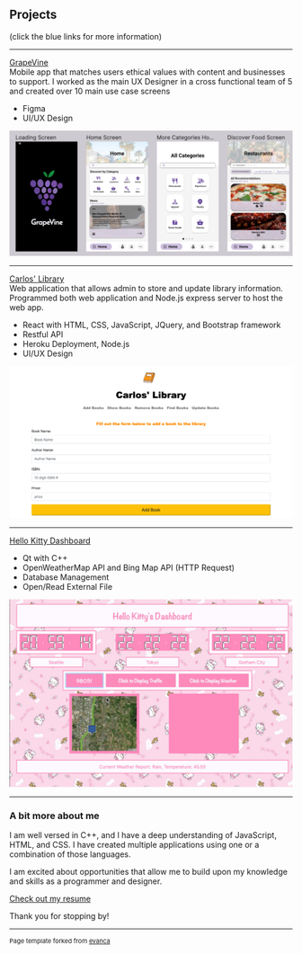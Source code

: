 ## Projects
(click the blue links for more information) 

---

[GrapeVine](/grapevine) <br>
Mobile app that matches users ethical values with content and businesses to support. I worked as the main UX Designer in a cross functional team of 5 and created over 10 main use case screens
* Figma
* UI/UX Design
<img src="images/grapevine.png?raw=true"/>

---
[Carlos' Library](/carlos)<br>
Web application that allows admin to store and update library information. Programmed both web application and Node.js express server to host the web app.   
* React with HTML, CSS, JavaScript, JQuery, and Bootstrap framework
* Restful API
* Heroku Deployment, Node.js
* UI/UX Design
<img src="images/carlosLibrary.png?raw=true"/>

---
[Hello Kitty Dashboard](/dashboard)
* Qt with C++
* OpenWeatherMap API and Bing Map API (HTTP Request)
* Database Management
* Open/Read External File
<img src="images/dashboard.png?raw=true"/>

---
### A bit more about me

I am well versed in C++, and I have a deep understanding of JavaScript, HTML, and CSS. I have created multiple 
applications using one or a combination of those languages. 

I am excited about opportunities that allow me to build upon my knowledge and skills as a programmer and designer. 

 <a href="https://www.figma.com/file/3uBzFPSDEXoZOD7q076Zwh/Feb-2021-Resume?node-id=0%3A1">Check out my resume</a> 

Thank you for stopping by!

---
<p style="font-size:11px">Page template forked from <a href="https://github.com/evanca/quick-portfolio">evanca</a></p>
<!-- Remove above link if you don't want to attibute -->
